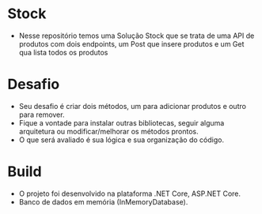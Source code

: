 # Stock
- Nesse repositório temos uma Solução Stock que se trata de uma API de produtos com dois endpoints, um Post que insere produtos e um Get qua lista todos os produtos 

# Desafio 
- Seu desafio é criar dois métodos, um para adicionar produtos e outro para remover. 
- Fique a vontade para instalar outras bibliotecas, seguir alguma arquitetura ou modificar/melhorar os métodos prontos. 
- O que será avaliado é sua lógica e sua organização do código. 

# Build
- O projeto foi desenvolvido na plataforma .NET Core, ASP.NET Core. 
- Banco de dados em memória (InMemoryDatabase). 

